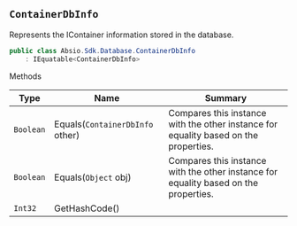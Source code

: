## `ContainerDbInfo`

Represents the IContainer information stored in the database.
```csharp
public class Absio.Sdk.Database.ContainerDbInfo
    : IEquatable<ContainerDbInfo>

```

Methods

| Type | Name | Summary | 
| --- | --- | --- | 
| `Boolean` | Equals(`ContainerDbInfo` other) | Compares this instance with the other instance for equality based on the properties. | 
| `Boolean` | Equals(`Object` obj) | Compares this instance with the other instance for equality based on the properties. | 
| `Int32` | GetHashCode() |  | 


